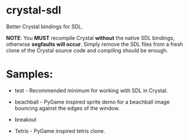 crystal-sdl
===========

Better Crystal bindings for SDL.

**NOTE**: You **MUST** recompile Crystal **without** the native SDL bindings, otherwise **segfaults will occur**. Simply remove the SDL files from a fresh clone of the Crystal source code and compiling should be enough.

# Samples:

* test - Recommended minimum for working with SDL in Crystal.

* beachball - PyGame inspired sprite demo for a beachball image bouncing against the edges of the window.

* breakout

* Tetris - PyGame inspired tetris clone.
